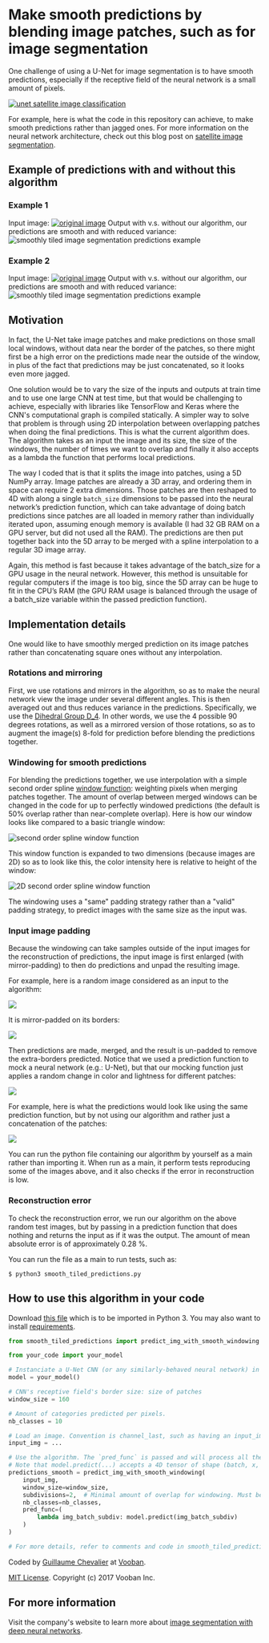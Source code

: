# Make smooth predictions by blending image patches, such as for image segmentation

One challenge of using a U-Net for image segmentation is to have smooth predictions, especially if the receptive field of the neural network is a small amount of pixels.

[![unet satellite image classification](images/unet-satellite-image-classification.jpg)](https://vooban.com/en/tips-articles-geek-stuff/satellite-image-segmentation-workflow-with-u-net/)

For example, here is what the code in this repository can achieve, to make smooth predictions rather than jagged ones. For more information on the neural network architecture, check out this blog post on [satellite image segmentation](https://vooban.com/en/tips-articles-geek-stuff/satellite-image-segmentation-workflow-with-u-net/).

## Example of predictions with and without this algorithm
### Example 1
Input image:
[![original image](images/6100_1_3.jpg)](https://www.kaggle.com/c/dstl-satellite-imagery-feature-detection)
Output with v.s. without our algorithm, our predictions are smooth and with reduced variance:
![smoothly tiled image segmentation predictions example](images/6100_1_3_before_after.gif)

### Example 2
Input image:
[![original image](images/6100_2_4.jpg)](https://www.kaggle.com/c/dstl-satellite-imagery-feature-detection)
Output with v.s. without our algorithm, our predictions are smooth and with reduced variance:
![smoothly tiled image segmentation predictions example](images/6100_2_4_before_after.gif)

## Motivation

In fact, the U-Net take image patches and make predictions on those small local windows, without data near the border of the patches, so there might first be a high error on the predictions made near the outside of the window, in plus of the fact that predictions may be just concatenated, so it looks even more jagged.

One solution would be to vary the size of the inputs and outputs at train time and to use one large CNN at test time, but that would be challenging to achieve, especially with libraries like TensorFlow and Keras where the CNN's computational graph is compiled statically. A simpler way to solve that problem is through using 2D interpolation between overlapping patches when doing the final predictions. This is what the current algorithm does. The algorithm takes as an input the image and its size, the size of the windows, the number of times we want to overlap and finally it also accepts as a lambda the function that performs local predictions.

The way I coded that is that it splits the image into patches, using a 5D NumPy array. Image patches are already a 3D array, and ordering them in space can require 2 extra dimensions. Those patches are then reshaped to 4D with along a single `batch_size` dimensions to be passed into the neural network’s prediction function, which can take advantage of doing batch predictions since patches are all loaded in memory rather than individually iterated upon, assuming enough memory is available (I had 32 GB RAM on a GPU server, but did not used all the RAM). The predictions are then put together back into the 5D array to be merged with a spline interpolation to a regular 3D image array.

Again, this method is fast because it takes advantage of the batch_size for a GPU usage in the neural network. However, this method is unsuitable for regular computers if the image is too big, since the 5D array can be huge to fit in the CPU’s RAM (the GPU RAM usage is balanced through the usage of a batch_size variable within the passed prediction function).

## Implementation details

One would like to have smoothly merged prediction on its image patches rather than concatenating square ones without any interpolation.

### Rotations and mirroring

First, we use rotations and mirrors in the algorithm, so as to make the neural network view the image under several different angles. This is then averaged out and thus reduces variance in the predictions. Specifically, we use the [Dihedral Group D_4](http://mathworld.wolfram.com/DihedralGroupD4.html). In other words, we use the 4 possible 90 degrees rotations, as well as a mirrored version of those rotations, so as to augment the image(s) 8-fold for prediction before blending the predictions together.

### Windowing for smooth predictions

For blending the predictions together, we use interpolation with a simple second order spline [window function](https://en.wikipedia.org/wiki/Window_function): weighting pixels when merging patches together. The amount of overlap between merged windows can be changed in the code for up to perfectly windowed predictions (the default is 50% overlap rather than near-complete overlap). Here is how our window looks like compared to a basic triangle window:

![second order spline window function](images/spline.png)

This window function is expanded to two dimensions (because images are 2D) so as to look like this, the color intensity here is relative to height of the window:

![2D second order spline window function](images/2D_spline.png)

The windowing uses a "same" padding strategy rather than a "valid" padding strategy, to predict images with the same size as the input was.

### Input image padding

Because the windowing can take samples outside of the input images for the reconstruction of predictions, the input image is first enlarged (with mirror-padding) to then do predictions and unpad the resulting image.

For example, here is a random image considered as an input to the algorithm:

![](images/figure_1.png)

It is mirror-padded on its borders:

![](images/figure_2.png)

Then predictions are made, merged, and the result is un-padded to remove the extra-borders predicted. Notice that we used a prediction function to mock a neural network (e.g.: U-Net), but that our mocking function just applies a random change in color and lightness for different patches:

![](images/figure_3.png)

For example, here is what the predictions would look like using the same prediction function, but by not using our algorithm and rather just a concatenation of the patches:

![](images/figure_4.png)

You can run the python file containing our algorithm by yourself as a main rather than importing it. When run as a main, it perform tests reproducing some of the images above, and it also checks if the error in reconstruction is low.

### Reconstruction error

To check the reconstruction error, we run our algorithm on the above random test images, but by passing in a prediction function that does nothing and returns the input as if it was the output. The amount of mean absolute error is of approximately 0.28 %.

You can run the file as a main to run tests, such as:
```
$ python3 smooth_tiled_predictions.py
```

## How to use this algorithm in your code

Download [this file](https://github.com/Vooban/Smoothly-Blend-Image-Patches/blob/master/smooth_tiled_predictions.py) which is to be imported in Python 3. You may also want to install [requirements](https://github.com/Vooban/Smoothly-Blend-Image-Patches/blob/master/requirements.txt).

```python
from smooth_tiled_predictions import predict_img_with_smooth_windowing

from your_code import your_model

# Instanciate a U-Net CNN (or any similarly-behaved neural network) in the variable named `model`. We use a Keras model but it can be anything:
model = your_model()

# CNN's receptive field's border size: size of patches
window_size = 160

# Amount of categories predicted per pixels.
nb_classes = 10

# Load an image. Convention is channel_last, such as having an input_img.shape of: (x, y, nb_channels), where nb_channels is of 3 for regular RGB images.
input_img = ...

# Use the algorithm. The `pred_func` is passed and will process all the image 8-fold by tiling small patches with overlap, called once with all those image as a batch outer dimension.
# Note that model.predict(...) accepts a 4D tensor of shape (batch, x, y, nb_channels), such as a Keras model.
predictions_smooth = predict_img_with_smooth_windowing(
    input_img,
    window_size=window_size,
    subdivisions=2,  # Minimal amount of overlap for windowing. Must be an even number.
    nb_classes=nb_classes,
    pred_func=(
        lambda img_batch_subdiv: model.predict(img_batch_subdiv)
    )
)

# For more details, refer to comments and code in smooth_tiled_predictions.py
```

Coded by [Guillaume Chevalier](https://github.com/guillaume-chevalier) at [Vooban](https://vooban.com/en/).

[MIT License](https://github.com/Vooban/Smoothly-Blend-Image-Patches/blob/master/LICENSE). Copyright (c) 2017 Vooban Inc.

## For more information

Visit the company's website to learn more about [image segmentation with deep neural networks](https://vooban.com/en/tips-articles-geek-stuff/satellite-image-segmentation-workflow-with-u-net/).
